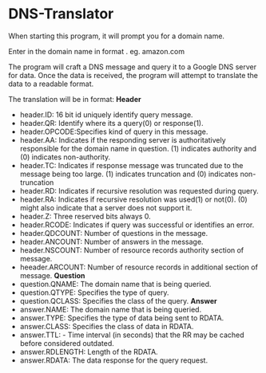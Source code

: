 # DNS-Translator

When starting this program, it will prompt you for a domain name.

Enter in the domain name in format <Domain>.<TopLevelDomain> eg. amazon.com

The program will craft a DNS message and query it to a Google DNS server for data. Once the data is received, the program will attempt to translate the data to a readable format.

The translation will be in format:
**Header**  
 - header.ID: 16 bit id uniquely identify query message.
 - header.QR: Identify where its a query(0) or response(1).
 - header.OPCODE:Specifies kind of query in this message.
 - header.AA: Indicates if the responding server is authoritatively responsible for the domain name in question. (1) indicates authority and (0) indicates non-authority.
 - header.TC: Indicates if response message was truncated due to the message being too large. (1) indicates truncation and (0) indicates non-truncation
 - header.RD: Indicates if recursive resolution was requested during query. 
 - header.RA: Indicates if recursive resolution was used(1) or not(0). (0) might also indicate that a server does not support it.
 - header.Z: Three reserved bits always 0.
 - header.RCODE: Indicates if query was successful or identifies an error.
 - header.QDCOUNT: Number of questions in the message.
 - header.ANCOUNT: Number of answers in the message.
 - header.NSCOUNT: Number of resource records authority section of message.
 - heeader.ARCOUNT: Number of resource records in additional section of message.
**Question**
 - question.QNAME: The domain name that is being queried.
 - question.QTYPE: Specifies the type of query.
 - question.QCLASS: Specifies the class of the query.
**Answer**
 - answer.NAME: The domain name that is being queried.
 - answer.TYPE: Specifies the type of data being sent to RDATA.
 - answer.CLASS: Specifies the class of data in RDATA.
 - answer.TTL: -	Time interval (in seconds) that the RR may be cached before considered outdated. 
 - answer.RDLENGTH: Length of the RDATA.
 - answer.RDATA: The data response for the query request.
